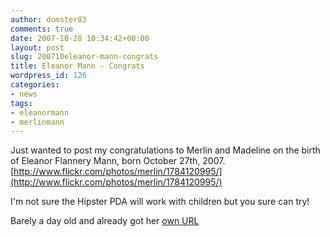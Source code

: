 ```yaml
---
author: domster83
comments: true
date: 2007-10-28 10:34:42+00:00
layout: post
slug: 200710eleanor-mann-congrats
title: Eleanor Mann - Congrats
wordpress_id: 126
categories:
- news
tags:
- eleanormann
- merlinmann
---
```


Just wanted to post my congratulations to Merlin and Madeline on the birth of Eleanor Flannery Mann, born October 27th, 2007.
[http://www.flickr.com/photos/merlin/1784120995/](http://www.flickr.com/photos/merlin/1784120995/)




I'm not sure the Hipster PDA will work with children but you sure can try!




Barely a day old and already got her [own URL](http://www.eleanormann.com/)
